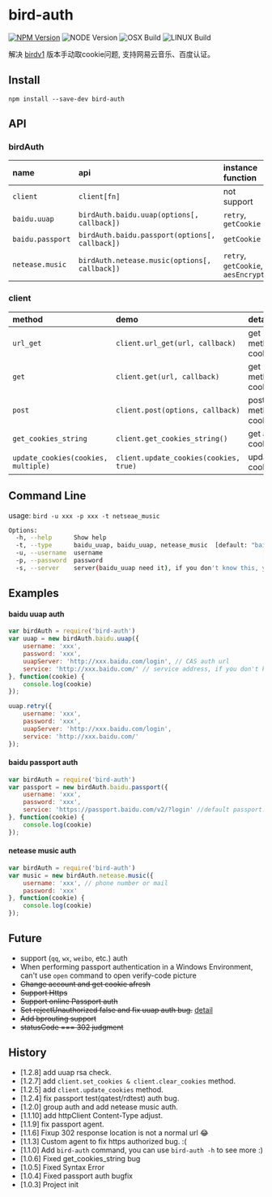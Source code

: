 # bird-auth

[![NPM Version][npm-image]][npm-url]
![NODE Version][node-image]
![OSX Build][osx-image]
![LINUX Build][liunx-image]

解决 [birdv1](https://github.com/weger/bird) 版本手动取cookie问题, 支持网易云音乐、百度认证。

## Install

`npm install --save-dev bird-auth`

## API

### birdAuth

| name | api | instance function |
| :----- | :----- | :----- |
| `client` | `client[fn]` | not support |
| `baidu.uuap` | `birdAuth.baidu.uuap(options[, callback])` | `retry`, `getCookie` |
| `baidu.passport`| `birdAuth.baidu.passport(options[, callback])` | `getCookie` |
| `netease.music`| `birdAuth.netease.music(options[, callback])` | `retry`, `getCookie`, `aesEncrypt` |


### client

| method | demo | detail |
| :----- | :-- | :----- |
| `url_get` | `client.url_get(url, callback)` | get method(no cookie) |
| `get` | `client.get(url, callback)` | get method(with cookie) |
| `post` | `client.post(options, callback)` | post method(with cookie) |
| `get_cookies_string` | `client.get_cookies_string()` | get all cookies |
| `update_cookies(cookies, multiple)` | `client.update_cookies(cookies, true)` | update new cookies |


## Command Line

usage: `bird -u xxx -p xxx -t netseae_music`

```bash
Options:
  -h, --help      Show help                                            [boolean]
  -t, --type      baidu_uuap, baidu_uuap, netease_music  [default: "baidu_uuap"]
  -u, --username  username                                            [required]
  -p, --password  password                                            [required]
  -s, --server    server(baidu_uuap need it), if you don't know this, you can logout you system and get url.
```


## Examples

#### baidu uuap auth

```javascript
var birdAuth = require('bird-auth')
var uuap = new birdAuth.baidu.uuap({
    username: 'xxx',
    password: 'xxx',
    uuapServer: 'http://xxx.baidu.com/login', // CAS auth url 
    service: 'http://xxx.baidu.com/' // service address, if you don't know this url, you can logout you system, and get `service` parameters
}, function(cookie) {
    console.log(cookie)
});

uuap.retry({
    username: 'xxx',
    password: 'xxx',
    uuapServer: 'http://xxx.baidu.com/login',
    service: 'http://xxx.baidu.com/'
});
```

#### baidu passport auth

```javascript
var birdAuth = require('bird-auth')
var passport = new birdAuth.baidu.passport({
    username: 'xxx',
    password: 'xxx',
    service: 'https://passport.baidu.com/v2/?login' //default passport.baidu.com
}, function(cookie) {
    console.log(cookie)
});
```

#### netease music auth

```javascript
var birdAuth = require('bird-auth')
var music = new birdAuth.netease.music({
    username: 'xxx', // phone number or mail
    password: 'xxx'
}, function(cookie) {
    console.log(cookie)
});
```


## Future

- support (`qq`, `wx`, `weibo`, etc.) auth
- When performing passport authentication in a Windows Environment, can't use `open` command to open verify-code picture
- <s>Change account and get cookie afresh</s>
- <s>Support Https</s>
- <s>Support online Passport auth</s>
- <s>Set rejectUnauthorized false and fix uuap auth bug.</s> [detail](http://stackoverflow.com/questions/20082893/unable-to-verify-leaf-signature)
- <s>Add bprouting support</s>
- <s>statusCode === 302 judgment</s>

## History

- [1.2.8] add uuap rsa check.
- [1.2.7] add `client.set_cookies & client.clear_cookies` method.
- [1.2.5] add `client.update_cookies` method.
- [1.2.4] fix passport test(qatest/rdtest) auth bug.
- [1.2.0] group auth and add netease music auth.
- [1.1.10] add httpClient Content-Type adjust.
- [1.1.9] fix passport agent.
- [1.1.6] Fixup 302 response location is not a normal url 😂
- [1.1.3] Custom agent to fix https authorized bug. :(
- [1.1.0] Add `bird-auth` command, you can use `bird-auth -h` to see more :)
- [1.0.6] Fixed get_cookies_string bug
- [1.0.5] Fixed Syntax Error
- [1.0.4] Fixed passport auth bugfix
- [1.0.3] Project init

[npm-image]: https://img.shields.io/badge/npm-v1.2.8-blue.svg
[npm-url]: https://npmjs.org/package/bird-auth
[node-image]: https://img.shields.io/badge/node-v0.12.0%2B-yellow.svg
[osx-image]: https://img.shields.io/badge/OSX-passing-brightgreen.svg
[liunx-image]: https://img.shields.io/badge/Liunx-passing-brightgreen.svg